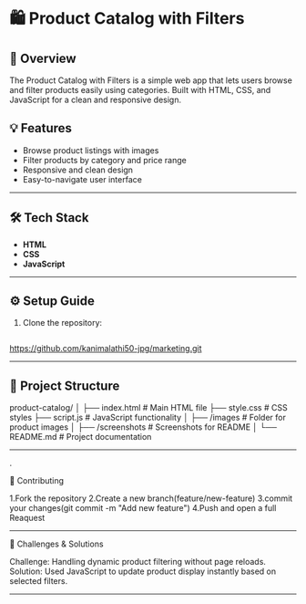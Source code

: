 # 🛍️ Product Catalog with Filters

## 📖 Overview

The Product Catalog with Filters is a simple web app that lets users browse and filter products easily using categories. Built with HTML, CSS, and JavaScript for a clean and responsive design.

## 💡 Features

- Browse product listings with images  
- Filter products by category and price range  
- Responsive and clean design  
- Easy-to-navigate user interface  

---

## 🛠️ Tech Stack

- **HTML**
- **CSS**
- **JavaScript**

---

## ⚙️ Setup Guide

1. Clone the repository:
   ```bash
  https://github.com/kanimalathi50-jpg/marketing.git 
  

---

## 🧩 Project Structure

product-catalog/
│
├── index.html # Main HTML file
├── style.css # CSS styles
├── script.js # JavaScript functionality
│
├── /images # Folder for product images
│
├── /screenshots # Screenshots for README
│
└── README.md # Project documentation

---

.

🤝 Contributing

1.Fork the repository
2.Create a new branch(feature/new-feature)
3.commit your changes(git commit -m "Add new feature")
4.Push and open a full Reaquest

---

🧠 Challenges & Solutions

Challenge: Handling dynamic product filtering without page reloads.
Solution: Used JavaScript to update product display instantly based on selected filters.

---
